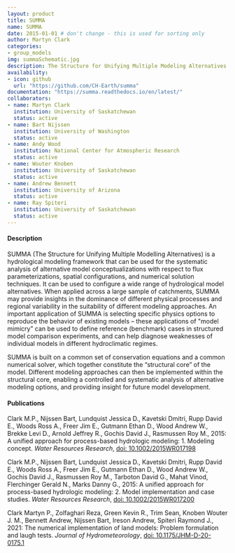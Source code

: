 ```yaml
---
layout: product
title: SUMMA
name: SUMMA
date: 2015-01-01 # don't change - this is used for sorting only
author: Martyn Clark
categories:
- group_models
img: summaSchematic.jpg
description: The Structure for Unifying Multiple Modeling Alternatives 
availability:
- icon: github 
  url: "https://github.com/CH-Earth/summa"
documentation: "https://summa.readthedocs.io/en/latest/"
collaborators:
- name: Martyn Clark
  institution: University of Saskatchewan
  status: active
- name: Bart Nijssen
  institution: University of Washington
  status: active
- name: Andy Wood
  institution: National Center for Atmospheric Research
  status: active
- name: Wouter Knoben
  institution: University of Saskatchewan
  status: active
- name: Andrew Bennett
  institution: University of Arizona
  status: active
- name: Ray Spiteri
  institution: University of Saskatchewan
  status: active
---
```


#### Description

SUMMA (The Structure for Unifying Multiple Modelling Alternatives) is a hydrological  modeling framework that can be used for the systematic analysis of alternative model conceptualizations with respect to flux parameterizations, spatial configurations, and numerical solution techniques. It can be used to configure a wide range of hydrological model alternatives. When applied across a large sample of catchments, SUMMA may provide insights in the dominance of different physical processes and regional variability in the suitability of different modeling approaches. An important application of SUMMA is selecting specific physics options to reproduce the behavior of existing models – these applications of "model mimicry" can be used to define reference (benchmark) cases in structured model comparison experiments, and can help diagnose weaknesses of individual models in different hydroclimatic regimes.

SUMMA is built on a common set of conservation equations and a common numerical solver, which together constitute the “structural core” of the model. Different modeling approaches can then be implemented within the structural core, enabling a controlled and systematic analysis of alternative modeling options, and providing insight for future model development.

#### Publications

Clark M.P., Nijssen Bart, Lundquist Jessica D., Kavetski Dmitri, Rupp David E., Woods Ross A., Freer Jim E., Gutmann Ethan D., Wood Andrew W., Brekke Levi D., Arnold Jeffrey R., Gochis David J., Rasmussen Roy M., 2015: A unified approach for process-based hydrologic modeling: 1. Modeling concept. _Water Resources Research_, [doi: 10.1002/2015WR017198](http://doi.org/10.1002/2015WR017198)

Clark M.P., Nijssen Bart, Lundquist Jessica D., Kavetski Dmitri, Rupp David E., Woods Ross A., Freer Jim E., Gutmann Ethan D., Wood Andrew W., Gochis David J., Rasmussen Roy M., Tarboton David G., Mahat Vinod, Flerchinger Gerald N., Marks Danny G., 2015: A unified approach for process-based hydrologic modeling: 2. Model implementation and case studies. _Water Resources Research_, [doi: 10.1002/2015WR017200](http://doi.org/10.1002/2015WR017200)

Clark Martyn P., Zolfaghari Reza, Green Kevin R., Trim Sean, Knoben Wouter J. M., Bennett Andrew, Nijssen Bart, Ireson Andrew, Spiteri Raymond J., 2021: The numerical implementation of land models: Problem formulation and laugh tests. _Journal of Hydrometeorology_, [doi: 10.1175/JHM-D-20-0175.1](http://doi.org/10.1175/JHM-D-20-0175.1)
